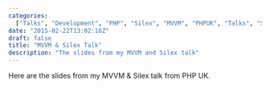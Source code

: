 ```yaml
---
categories:
  ["Talks", "Development", "PHP", "Silex", "MVVM", "PHPUK", "Talks", "Slides"]
date: "2015-02-22T13:02:16Z"
draft: false
title: "MVVM & Silex Talk"
description: "The slides from my MVVM and Silex talk"
---
```


Here are the slides from my MVVM & Silex talk from PHP UK.

<script async class="speakerdeck-embed" data-id="5381767e531e4ab39960466089e24d27" data-ratio="1.33333333333333" src="//speakerdeck.com/assets/embed.js"></script>

